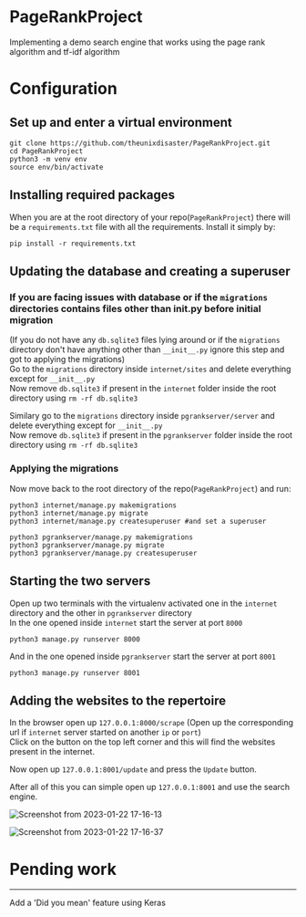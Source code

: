 # PageRankProject
Implementing a demo search engine that works using the page rank algorithm and tf-idf algorithm

# Configuration
## Set up and enter a virtual environment
```
git clone https://github.com/theunixdisaster/PageRankProject.git
cd PageRankProject
python3 -m venv env
source env/bin/activate
```
## Installing required packages
When you are at the root directory of your repo(`PageRankProject`) there will be a `requirements.txt` file with all the requirements.
Install it simply by:
```
pip install -r requirements.txt
```

## Updating the database and creating a superuser

### If you are facing issues with database or if the `migrations` directories contains files other than __init__.py before initial migration
(If you do not have any `db.sqlite3` files lying around or if the `migrations` directory don't have anything other than `__init__.py`
ignore this step and got to applying the migrations)  
Go to the `migrations` directory inside `internet/sites` and delete everything except for `__init__.py`  
Now remove `db.sqlite3` if present in the `internet` folder inside the root directory using `rm -rf db.sqlite3`  
  
Similary go to the `migrations` directory inside `pgrankserver/server` and delete everything except for `__init__.py`  
Now remove `db.sqlite3` if present in the `pgrankserver` folder inside the root directory using `rm -rf db.sqlite3`  
  
### Applying the migrations
Now move back to the root directory of the repo(`PageRankProject`) and run:
```
python3 internet/manage.py makemigrations
python3 internet/manage.py migrate
python3 internet/manage.py createsuperuser #and set a superuser

python3 pgrankserver/manage.py makemigrations
python3 pgrankserver/manage.py migrate
python3 pgrankserver/manage.py createsuperuser
```

## Starting the two servers
Open up two terminals with the virtualenv activated one in the `internet` directory and the other in `pgrankserver` directory  
In the one opened inside `internet` start the server at port `8000`
```
python3 manage.py runserver 8000
```
And in the one opened inside `pgrankserver` start the server at port `8001`
```
python3 manage.py runserver 8001
```

## Adding the websites to the repertoire
In the browser open up `127.0.0.1:8000/scrape` (Open up the corresponding url if `internet` server started on another `ip` or `port`)  
Click on the button on the top left corner and this will find the websites present in the internet.  
  
Now open up `127.0.0.1:8001/update` and press the `Update` button.  
  
After all of this you can simple open up `127.0.0.1:8001` and use the search engine.  
  
  
![Screenshot from 2023-01-22 17-16-13](https://user-images.githubusercontent.com/49746983/213914143-53319d8f-7c86-4b79-a0e3-294581ea3148.png)

![Screenshot from 2023-01-22 17-16-37](https://user-images.githubusercontent.com/49746983/213914187-9c67bf12-7e0b-4dfe-b3ef-f3266db0be7f.png)


# Pending work
__________________

Add a 'Did you mean' feature using Keras

